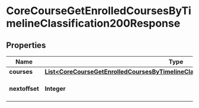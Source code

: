 

# CoreCourseGetEnrolledCoursesByTimelineClassification200Response


## Properties

| Name | Type | Description | Notes |
|------------ | ------------- | ------------- | -------------|
|**courses** | [**List&lt;CoreCourseGetEnrolledCoursesByTimelineClassification200ResponseCoursesInner&gt;**](CoreCourseGetEnrolledCoursesByTimelineClassification200ResponseCoursesInner.md) |  |  |
|**nextoffset** | **Integer** | Offset for the next request |  |



